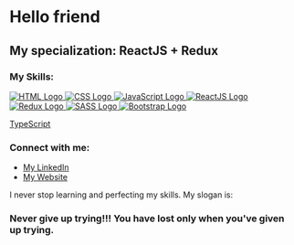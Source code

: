 # Hello friend

## My specialization: ReactJS + Redux

### My Skills:

<a href="https://en.wikipedia.org/wiki/HTML">![HTML Logo](https://user-images.githubusercontent.com/101958139/189744187-0e10e001-00a4-4476-a2ed-5007a9355983.png "HTML")
</a> <a href="https://en.wikipedia.org/wiki/CSS">![CSS Logo](https://user-images.githubusercontent.com/101958139/189744872-4eaea356-ba57-4892-9517-e01100f48e24.png "CSS")
</a> <a href="https://en.wikipedia.org/wiki/JavaScript">![JavaScript Logo](https://user-images.githubusercontent.com/101958139/189745757-556dfa7f-4952-4f05-99f1-ebbb137869b4.png "JavaScript")
</a> <a href="https://en.wikipedia.org/wiki/React_(JavaScript_library)">![ReactJS Logo](https://user-images.githubusercontent.com/101958139/189746358-8dba1997-3769-4d34-9e80-0eaf34862279.png "ReactJS")
</a> <a href="https://en.wikipedia.org/wiki/Redux_(JavaScript_library)">![Redux Logo](https://user-images.githubusercontent.com/101958139/189746829-ea9748c2-982e-4573-a768-cfa57dc41c41.png "Redux")
</a> <a href="https://en.wikipedia.org/wiki/Sass_(stylesheet_language)">![SASS Logo](https://user-images.githubusercontent.com/101958139/189747241-7156fbb7-405e-4eb6-898a-c9914cb988f4.png "SASS")
</a> <a href="https://en.wikipedia.org/wiki/Bootstrap_(front-end_framework)">![Bootstrap Logo](https://user-images.githubusercontent.com/101958139/189747538-27aaad23-7d60-4bee-8f4d-e06b5c6623ca.png "Bootstrap")
</a>

 <a href="https://en.wikipedia.org/wiki/Bootstrap_(front-end_framework)">TypeScript
</a>

### Connect with me:

<ul>
  <li>
    <a href="https://www.linkedin.com/in/vadim-fthv/">My LinkedIn</a> 
  </li>
  <li>
    <a href="https://ynv-dev.com/">My Website</a>
  </li>
</ul>

I never stop learning and perfecting my skills. My slogan is:

### Never give up trying!!! You have lost only when you've given up trying.
